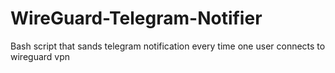 # WireGuard-Telegram-Notifier
Bash script that sands telegram notification every time one user connects to wireguard vpn
